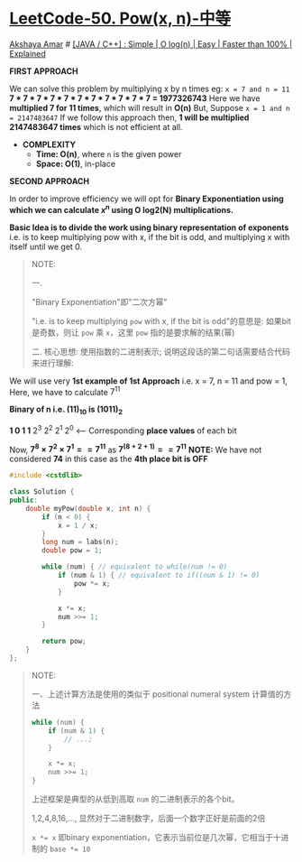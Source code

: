 # [LeetCode-50. Pow(x, n)-中等](https://leetcode.cn/problems/powx-n/)

[Akshaya Amar](https://leetcode.com/u/akshayaamar05/) # [[JAVA / C++] : Simple | O log(n) | Easy | Faster than 100% | Explained](https://leetcode.com/problems/powx-n/solutions/1337794/java-c-simple-o-log-n-easy-faster-than-100-explained/)

**FIRST APPROACH**

We can solve this problem by multiplying x by n times
eg:
`x = 7 and n = 11`
**7 \* 7 \* 7 \* 7 \* 7 \* 7 \* 7 \* 7 \* 7 \* 7 \* 7 = 1977326743**
Here we have **multiplied 7 for 11 times**, which will result in **O(n)**
But, Suppose `x = 1 and n = 2147483647`
If we follow this approach then, **1 will be multiplied 2147483647 times** which is not efficient at all.

- **COMPLEXITY**
  - **Time: O(n)**, where `n` is the given power
  - **Space: O(1)**, in-place

**SECOND APPROACH**

In order to improve efficiency we will opt for **Binary Exponentiation using which we can calculate $x^n$​​ using O log2(N) multiplications.**

**Basic Idea is to divide the work using binary representation of exponents** i.e. is to keep multiplying pow with x, if the bit is odd, and multiplying x with itself until we get 0.

> NOTE:
>
> 一. 
>
> "Binary Exponentiation"即"二次方幂" 
>
> "i.e. is to keep multiplying `pow` with x, if the bit is odd"的意思是: 如果bit是奇数，则让 `pow` 乘 `x`，这里 `pow` 指的是要求解的结果(幂)
>
> 二. 核心思想: 使用指数的二进制表示; 说明这段话的第二句话需要结合代码来进行理解: 

We will use very **1st example of 1st Approach** i.e. x = 7, n = 11 and pow = 1, Here, we have to calculate $7^{11}$

**Binary of n i.e. $(11)_{10}$ is $(1011)_2$**

**1    0   1   1**
$2^3$  $2^2$ $2^1$ $2^0$  <-- Corresponding **place values** of each bit

Now, **$7^8 × 7^2 × 7^1 == 7^{11}$** as **$7^{(8 + 2 + 1)} == 7^{11}$**
**NOTE:** We have not considered **74** in this case as the **4th place bit is OFF**

```c++
#include <cstdlib>

class Solution {
public:
    double myPow(double x, int n) {
        if (n < 0) {
            x = 1 / x;
        }
        long num = labs(n);
        double pow = 1;

        while (num) { // equivalent to while(num != 0)
            if (num & 1) { // equivalent to if((num & 1) != 0)
                pow *= x;
            }

            x *= x;
            num >>= 1;
        }

        return pow;
    }
};
```



> NOTE:
>
> 一、上述计算方法是使用的类似于 positional numeral system 计算值的方法
>
> ```c++
> while (num) { 
>     if (num & 1) { 
>         // ...;
>     }
> 
>     x *= x;
>     num >>= 1;
> }
> ```
>
> 上述框架是典型的从低到高取 `num` 的二进制表示的各个bit。
>
> 1,2,4,8,16,..., 显然对于二进制数字，后面一个数字正好是前面的2倍
>
> `x *= x`​ 即binary exponentiation，它表示当前位是几次幂，它相当于十进制的 `base *= 10` 

